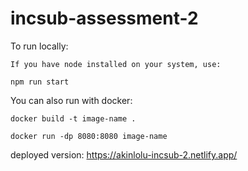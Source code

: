 # incsub-assessment-2

To run locally:

    If you have node installed on your system, use:
  
    npm run start
  
You can also run with docker: 

    docker build -t image-name .
  
    docker run -dp 8080:8080 image-name 

deployed version: https://akinlolu-incsub-2.netlify.app/
